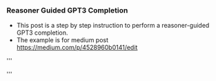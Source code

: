 
### Reasoner Guided GPT3 Completion

- This post is a step by step instruction to perform a reasoner-guided GPT3 completion.
- The example is for medium post https://medium.com/p/4528960b0141/edit

'''

'''


